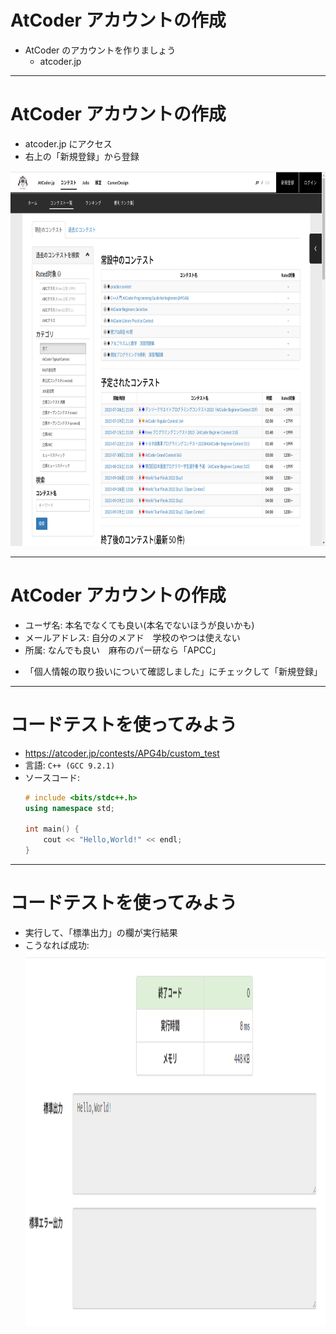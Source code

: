 # AtCoder アカウントの作成

- AtCoder のアカウントを作りましょう
  - atcoder.jp

---

# AtCoder アカウントの作成

- atcoder.jp にアクセス
- 右上の「新規登録」から登録
  
<img src="/atcoder-ss.png" alt="" height="600" width="600"/>

---

# AtCoder アカウントの作成

- ユーザ名: 本名でなくても良い(本名でないほうが良いかも)
- メールアドレス: 自分のメアド　学校のやつは使えない
- 所属: なんでも良い　麻布のパー研なら「APCC」

+ 「個人情報の取り扱いについて確認しました」にチェックして「新規登録」

---

# コードテストを使ってみよう

- https://atcoder.jp/contests/APG4b/custom_test
- 言語: `C++ (GCC 9.2.1)`
- ソースコード:
  ```cpp
  # include <bits/stdc++.h>
  using namespace std;
  
  int main() {
      cout << "Hello,World!" << endl;
  }
  ```

---

# コードテストを使ってみよう

- 実行して、「標準出力」の欄が実行結果
- こうなれば成功:
  <img src="/atcoder-codetest.png" height="600" width="600">
